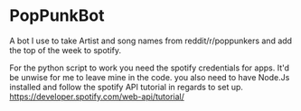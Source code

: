 # PopPunkBot
A bot I use to take Artist and song names from reddit/r/poppunkers and add the top of the week to spotify.

For the python script to work you need the spotify credentials for apps. It'd be unwise for me to leave mine in the code.
you also need to have Node.Js installed and follow the spotify API tutorial in regards to set up.
https://developer.spotify.com/web-api/tutorial/
